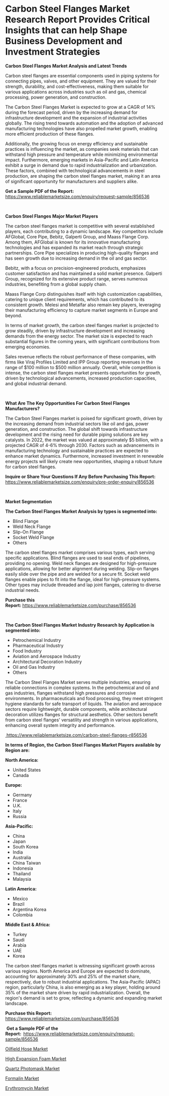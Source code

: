 <p><h1>Carbon Steel Flanges Market Research Report Provides Critical Insights that can help Shape Business Development and Investment Strategies</h1></p><p><strong>Carbon Steel Flanges Market Analysis and Latest Trends</strong></p>
<p><p>Carbon steel flanges are essential components used in piping systems for connecting pipes, valves, and other equipment. They are valued for their strength, durability, and cost-effectiveness, making them suitable for various applications across industries such as oil and gas, chemical processing, power generation, and construction. </p><p>The Carbon Steel Flanges Market is expected to grow at a CAGR of 14% during the forecast period, driven by the increasing demand for infrastructure development and the expansion of industrial activities globally. The rising trend towards automation and the adoption of advanced manufacturing technologies have also propelled market growth, enabling more efficient production of these flanges. </p><p>Additionally, the growing focus on energy efficiency and sustainable practices is influencing the market, as companies seek materials that can withstand high pressure and temperature while minimizing environmental impact. Furthermore, emerging markets in Asia-Pacific and Latin America exhibit a surge in demand due to rapid industrialization and urbanization. These factors, combined with technological advancements in steel production, are shaping the carbon steel flanges market, making it an area of significant opportunity for manufacturers and suppliers alike.</p></p>
<p><strong>Get a Sample PDF of the Report:&nbsp;</strong> <a href="https://www.reliablemarketsize.com/enquiry/request-sample/856536?utm_campaign=1999&utm_medium=2&utm_source=Github&utm_content=ia&utm_term=31032025&utm_id=carbon-steel-flanges">https://www.reliablemarketsize.com/enquiry/request-sample/856536</a></p>
<p>&nbsp;</p>
<p><strong>Carbon Steel Flanges Major Market Players</strong></p>
<p><p>The carbon steel flanges market is competitive with several established players, each contributing to a dynamic landscape. Key competitors include AFGlobal, Core Pipe, Bebitz, Galperti Group, and Maass Flange Corp. Among them, AFGlobal is known for its innovative manufacturing technologies and has expanded its market reach through strategic partnerships. Core Pipe specializes in producing high-quality flanges and has seen growth due to increasing demand in the oil and gas sector.</p><p>Bebitz, with a focus on precision-engineered products, emphasizes customer satisfaction and has maintained a solid market presence. Galperti Group, recognized for its extensive product range, serves numerous industries, benefiting from a global supply chain.</p><p>Maass Flange Corp distinguishes itself with high customization capabilities, catering to unique client requirements, which has contributed to its consistent growth. Melesi and Metalfar also remain key players, leveraging their manufacturing efficiency to capture market segments in Europe and beyond.</p><p>In terms of market growth, the carbon steel flanges market is projected to grow steadily, driven by infrastructure development and increasing demands from the energy sector. The market size is expected to reach substantial figures in the coming years, with significant contributions from emerging economies.</p><p>Sales revenue reflects the robust performance of these companies, with firms like Viraj Profiles Limited and IPP Group reporting revenues in the range of $100 million to $500 million annually. Overall, while competition is intense, the carbon steel flanges market presents opportunities for growth, driven by technological advancements, increased production capacities, and global industrial demand.</p></p>
<p>&nbsp;</p>
<p><strong>What Are The Key Opportunities For Carbon Steel Flanges Manufacturers?</strong></p>
<p><p>The Carbon Steel Flanges market is poised for significant growth, driven by the increasing demand from industrial sectors like oil and gas, power generation, and construction. The global shift towards infrastructure development and the rising need for durable piping solutions are key catalysts. In 2022, the market was valued at approximately $5 billion, with a projected CAGR of 4-6% through 2030. Factors such as advancements in manufacturing technology and sustainable practices are expected to enhance market dynamics. Furthermore, increased investment in renewable energy projects will likely create new opportunities, shaping a robust future for carbon steel flanges.</p></p>
<p><strong>Inquire or Share Your Questions If Any Before Purchasing This Report:</strong> <a href="https://www.reliablemarketsize.com/enquiry/pre-order-enquiry/856536?utm_campaign=1999&utm_medium=2&utm_source=Github&utm_content=ia&utm_term=31032025&utm_id=carbon-steel-flanges">https://www.reliablemarketsize.com/enquiry/pre-order-enquiry/856536</a></p>
<p>&nbsp;</p>
<p><strong>Market Segmentation</strong></p>
<p><strong>The Carbon Steel Flanges Market Analysis by types is segmented into:</strong></p>
<p><ul><li>Blind Flange</li><li>Weld Neck Flange</li><li>Slip-On Flange</li><li>Socket Weld Flange</li><li>Others</li></ul></p>
<p><p>The carbon steel flanges market comprises various types, each serving specific applications. Blind flanges are used to seal ends of pipelines, providing no opening. Weld neck flanges are designed for high-pressure applications, allowing for better alignment during welding. Slip-on flanges easily slide over the pipe and are welded for a secure fit. Socket weld flanges enable pipes to fit into the flange, ideal for high-pressure systems. Other types may include threaded and lap joint flanges, catering to diverse industrial needs.</p></p>
<p><strong>Purchase this Report:&nbsp;</strong><a href="https://www.reliablemarketsize.com/purchase/856536?utm_campaign=1999&utm_medium=2&utm_source=Github&utm_content=ia&utm_term=31032025&utm_id=carbon-steel-flanges">https://www.reliablemarketsize.com/purchase/856536</a></p>
<p>&nbsp;</p>
<p><strong>The Carbon Steel Flanges Market Industry Research by Application is segmented into:</strong></p>
<p><ul><li>Petrochemical Industry</li><li>Pharmaceutical Industry</li><li>Food Industry</li><li>Aviation and Aerospace Industry</li><li>Architectural Decoration Industry</li><li>Oil and Gas Industry</li><li>Others</li></ul></p>
<p><p>The Carbon Steel Flanges Market serves multiple industries, ensuring reliable connections in complex systems. In the petrochemical and oil and gas industries, flanges withstand high pressures and corrosive environments. In pharmaceuticals and food processing, they meet stringent hygiene standards for safe transport of liquids. The aviation and aerospace sectors require lightweight, durable components, while architectural decoration utilizes flanges for structural aesthetics. Other sectors benefit from carbon steel flanges' versatility and strength in various applications, enhancing overall system integrity and performance.</p></p>
<p><a href="https://www.reliablemarketsize.com/carbon-steel-flanges-r856536?utm_campaign=1999&utm_medium=2&utm_source=Github&utm_content=ia&utm_term=31032025&utm_id=carbon-steel-flanges">&nbsp;https://www.reliablemarketsize.com/carbon-steel-flanges-r856536</a></p>
<p><strong>In terms of Region, the Carbon Steel Flanges Market Players available by Region are:</strong></p>
<p>
    <p> <strong> North America: </strong>
        <ul>
            <li>United States</li>
            <li>Canada</li>
        </ul>
        </p> 
    <p> <strong> Europe: </strong>
        <ul>
            <li>Germany</li>
            <li>France</li>
            <li>U.K.</li>
            <li>Italy</li>
            <li>Russia</li>
        </ul>
        </p> 
    <p> <strong> Asia-Pacific: </strong>
        <ul>
            <li>China</li>
            <li>Japan</li>
            <li>South Korea</li>
            <li>India</li>
            <li>Australia</li>
            <li>China Taiwan</li>
            <li>Indonesia</li>
            <li>Thailand</li>
            <li>Malaysia</li>
        </ul>
        </p> 
    <p> <strong> Latin America: </strong>
        <ul>
            <li>Mexico</li>
            <li>Brazil</li>
            <li>Argentina Korea</li>
            <li>Colombia</li>
        </ul>
        </p> 
    <p> <strong> Middle East & Africa: </strong>
        <ul>
            <li>Turkey</li>
            <li>Saudi</li>
            <li>Arabia</li>
            <li>UAE</li>
            <li>Korea</li>
        </ul>
    </p>
    </p>
<p><p>The carbon steel flanges market is witnessing significant growth across various regions. North America and Europe are expected to dominate, accounting for approximately 30% and 25% of the market share, respectively, due to robust industrial applications. The Asia-Pacific (APAC) region, particularly China, is also emerging as a key player, holding around 35% of the market share driven by rapid industrialization. Overall, the region's demand is set to grow, reflecting a dynamic and expanding market landscape.</p></p>
<p><strong>Purchase this Report: </strong><a href="https://www.reliablemarketsize.com/purchase/856536?utm_campaign=1999&utm_medium=2&utm_source=Github&utm_content=ia&utm_term=31032025&utm_id=carbon-steel-flanges">https://www.reliablemarketsize.com/purchase/856536</a></p>
<p>&nbsp;<strong>Get a Sample PDF of the Report:&nbsp;&nbsp;</strong><a href="https://www.reliablemarketsize.com/enquiry/request-sample/856536?utm_campaign=1999&utm_medium=2&utm_source=Github&utm_content=ia&utm_term=31032025&utm_id=carbon-steel-flanges">https://www.reliablemarketsize.com/enquiry/request-sample/856536</a></p>
<p><strong></strong></p>
<p><p><a href="https://github.com/erkidrhoy/Market-Research-Report-List-1/blob/main/oilfield-hose-market.md?utm_campaign=1999&utm_medium=2&utm_source=Github&utm_content=ia&utm_term=31032025&utm_id=carbon-steel-flanges">Oilfield Hose Market</a></p><p><a href="https://github.com/roffefaith6l/Market-Research-Report-List-1/blob/main/high-expansion-foam-market.md?utm_campaign=1999&utm_medium=2&utm_source=Github&utm_content=ia&utm_term=31032025&utm_id=carbon-steel-flanges">High Expansion Foam Market</a></p><p><a href="https://github.com/semenbobbaxu/Market-Research-Report-List-1/blob/main/quartz-photomask-market.md?utm_campaign=1999&utm_medium=2&utm_source=Github&utm_content=ia&utm_term=31032025&utm_id=carbon-steel-flanges">Quartz Photomask Market</a></p><p><a href="https://github.com/pizolina/Market-Research-Report-List-7/blob/main/formalin-market.md?utm_campaign=1999&utm_medium=2&utm_source=Github&utm_content=ia&utm_term=31032025&utm_id=carbon-steel-flanges">Formalin Market</a></p><p><a href="https://github.com/sionepeppess/Market-Research-Report-List-1/blob/main/erythromycin-market.md?utm_campaign=1999&utm_medium=2&utm_source=Github&utm_content=ia&utm_term=31032025&utm_id=carbon-steel-flanges">Erythromycin Market</a></p></p>